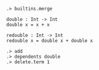 ```ucm
.> builtins.merge
```

```unison
double : Int -> Int
double x = x + x

redouble : Int -> Int
redouble x = double x + double x
```

```ucm
.> add
.> dependents double
.> delete.term 1
```
